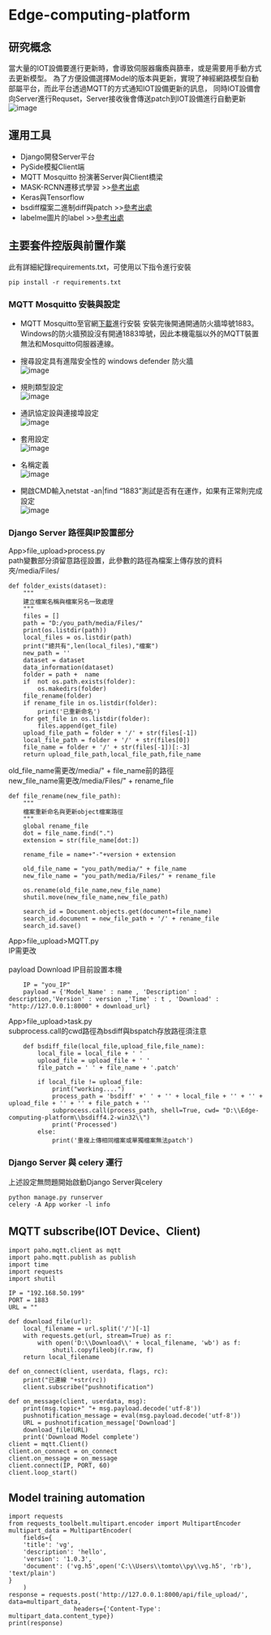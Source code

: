 # Edge-computing-platform
## 研究概念
當大量的IOT設備要進行更新時，會導致伺服器癱瘓與篩車，或是需要用手動方式去更新模型。
為了方便設備選擇Model的版本與更新，實現了神經網路模型自動部屬平台，而此平台透過MQTT的方式通知IOT設備更新的訊息，
同時IOT設備會向Server進行Requset，Server接收後會傳送patch到IOT設備進行自動更新
![image](https://github.com/JED-4a6g0109/Edge-computing-platform/blob/main/MQTT.png)
## 運用工具
 - Django開發Server平台
 - PySide模擬Client端
 - MQTT Mosquitto 扮演著Server與Client橋梁
 - MASK-RCNN遷移式學習   >>[參考出處](https://github.com/TannerGilbert/MaskRCNN-Object-Detection-and-Segmentation)
 - Keras與Tensorflow
 - bsdiff檔案二進制diff與patch   >>[參考出處](https://github.com/zhuyie/bsdiff)
 - labelme圖片的label   >>[參考出處](https://github.com/wkentaro/labelme)
 
## 主要套件控版與前置作業
此有詳細紀錄requirements.txt，可使用以下指令進行安裝
   
    pip install -r requirements.txt
    
### MQTT Mosquitto 安裝與設定

 - MQTT Mosquitto至官網[下載](https://mosquitto.org/download/)進行安裝
安裝完後開通開通防火牆埠號1883。Windows的防火牆預設沒有開通1883埠號，因此本機電腦以外的MQTT裝置無法和Mosquitto伺服器連線。

- 搜尋設定具有進階安全性的 windows defender 防火牆
<br>![image](https://github.com/JED-4a6g0109/Edge-computing-platform/blob/main/report_image/MQTT1.jpg)</br>

- 規則類型設定
<br>![image](https://github.com/JED-4a6g0109/Edge-computing-platform/blob/main/report_image/MQTT2.jpg)</br>

- 通訊協定設與連接埠設定
<br>![image](https://github.com/JED-4a6g0109/Edge-computing-platform/blob/main/report_image/MQTT3.jpg)</br>

- 套用設定
<br>![image](https://github.com/JED-4a6g0109/Edge-computing-platform/blob/main/report_image/MQTT4.jpg)</br>

- 名稱定義
<br>![image](https://github.com/JED-4a6g0109/Edge-computing-platform/blob/main/report_image/MQTT5.jpg)</br>

- 開啟CMD輸入netstat -an|find “1883”測試是否有在運作，如果有正常則完成設定
<br>![image](https://github.com/JED-4a6g0109/Edge-computing-platform/blob/main/report_image/MQTT6.jpg)</br>

### Django Server 路徑與IP設置部分

App>file_upload>process.py
<br>path變數部分須留意路徑設置，此參數的路徑為檔案上傳存放的資料夾/media/Files/</br>

    def folder_exists(dataset):
        """
        建立檔案名稱與檔案另名一致處理
        """
        files = []
        path = "D:/you_path/media/Files/"
        print(os.listdir(path))
        local_files = os.listdir(path)
        print("總共有",len(local_files),"檔案")
        new_path = ''
        dataset = dataset
        data_information(dataset)
        folder = path +  name
        if  not os.path.exists(folder):
            os.makedirs(folder)
        file_rename(folder)
        if rename_file in os.listdir(folder):
            print('已重新命名')
        for get_file in os.listdir(folder):
            files.append(get_file)
        upload_file_path = folder + '/' + str(files[-1])
        local_file_path = folder + '/' + str(files[0])
        file_name = folder + '/' + str(files[-1])[:-3]
        return upload_file_path,local_file_path,file_name
        
old_file_name需更改/media/" + file_name前的路徑
<br>new_file_name需更改/media/Files/" + rename_file</br>
       
    def file_rename(new_file_path):
        """
        檔案重新命名與更新object檔案路徑
        """
        global rename_file
        dot = file_name.find(".")
        extension = str(file_name[dot:])

        rename_file = name+"-"+version + extension

        old_file_name = "you_path/media/" + file_name
        new_file_name = "you_path/media/Files/" + rename_file

        os.rename(old_file_name,new_file_name)
        shutil.move(new_file_name,new_file_path)

        search_id = Document.objects.get(document=file_name)
        search_id.document = new_file_path + '/' + rename_file
        search_id.save()

App>file_upload>MQTT.py
<br>IP需更改</br>
<br>payload Download IP目前設置本機</br>

        IP = "you_IP"
        payload = {'Model_Name' : name , 'Description' : description,'Version' : version ,'Time' : t , 'Download' : "http://127.0.0.1:8000" + download_url}

App>file_upload>task.py
<br>subprocess.call的cwd路徑為bsdiff與bspatch存放路徑須注意</br>

        def bsdiff_file(local_file,upload_file,file_name):
            local_file = local_file + ' '
            upload_file = upload_file + ' '
            file_patch = ' ' + file_name + '.patch'

            if local_file != upload_file:
                print("working....")
                process_path = 'bsdiff' +' ' + '' + local_file + '' + '' + upload_file + '' + '' + file_patch + ''
                subprocess.call(process_path, shell=True, cwd= "D:\\Edge-computing-platform\\bsdiff4.2-win32\\")
                print('Processed')
            else:
                print('重複上傳相同檔案或單獨檔案無法patch')

### Django Server 與 celery 運行
上述設定無問題開始啟動Django Server與celery

    python manage.py runserver
    celery -A App worker -l info
    
    

## MQTT subscribe(IOT Device、Client)
    import paho.mqtt.client as mqtt
    import paho.mqtt.publish as publish 
    import time
    import requests
    import shutil

    IP = "192.168.50.199"
    PORT = 1883
    URL = ""

    def download_file(url):
        local_filename = url.split('/')[-1]
        with requests.get(url, stream=True) as r:
            with open('D:\\Download\\' + local_filename, 'wb') as f:
                shutil.copyfileobj(r.raw, f)
        return local_filename

    def on_connect(client, userdata, flags, rc):
        print("已連線 "+str(rc))
        client.subscribe("pushnotification")

    def on_message(client, userdata, msg):
        print(msg.topic+" "+ msg.payload.decode('utf-8'))
        pushnotification_message = eval(msg.payload.decode('utf-8'))
        URL = pushnotification_message['Download']
        download_file(URL)
        print('Download Model complete')
    client = mqtt.Client()
    client.on_connect = on_connect
    client.on_message = on_message
    client.connect(IP, PORT, 60)
    client.loop_start()

## Model training automation
    import requests
    from requests_toolbelt.multipart.encoder import MultipartEncoder
    multipart_data = MultipartEncoder(
        fields={
        'title': 'vg',
        'description': 'hello',
        'version': '1.0.3',
        'document': ('vg.h5',open('C:\\Users\\tomto\\py\\vg.h5', 'rb'), 'text/plain')
    }
        )
    response = requests.post('http://127.0.0.1:8000/api/file_upload/', data=multipart_data,
                      headers={'Content-Type': multipart_data.content_type})
    print(response)

